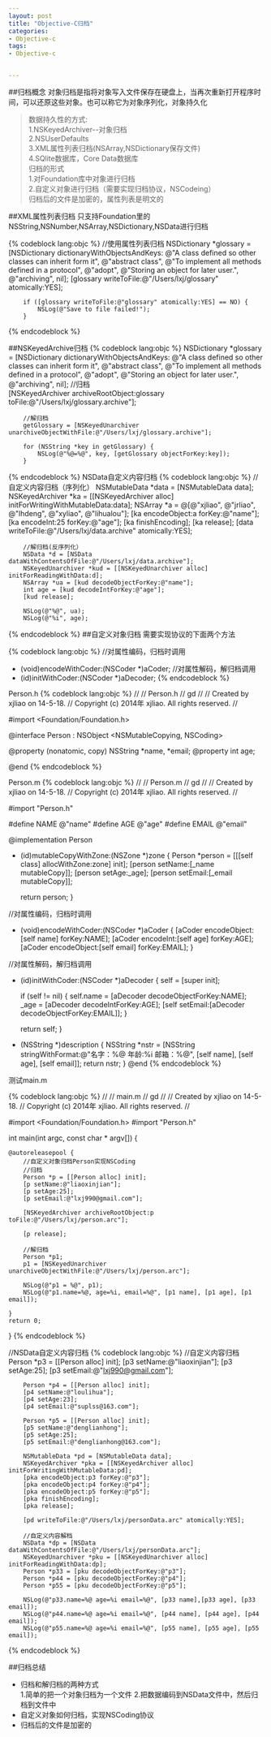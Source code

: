 ```yaml
---
layout: post
title: "Objective-C归档"
categories:
- Objective-c
tags:
- Objective-c


---
```


##归档概念
对象归档是指将对象写入文件保存在硬盘上，当再次重新打开程序时间，可以还原这些对象。也可以称它为对象序列化，对象持久化
>数据持久性的方式:  
1.NSKeyedArchiver--对象归档  
2.NSUserDefaults  
3.XML属性列表归档(NSArray,NSDictionary保存文件)  
4.SQlite数据库，Core Data数据库  
归档的形式  
1.对Foundation库中对象进行归档  
2.自定义对象进行归档（需要实现归档协议，NSCodeing）  
归档后的文件是加密的，属性列表是明文的

##XML属性列表归档
只支持Foundation里的NSString,NSNumber,NSArray,NSDictionary,NSData进行归档


{% codeblock lang:objc %}
        //使用属性列表归档
        NSDictionary *glossary = [NSDictionary dictionaryWithObjectsAndKeys:
                                      @"A class defined so other classes can inherit form it",
                                      @"abstract class",
                                      @"To implement all methods defined in a protocol",
                                      @"adopt",
                                      @"Storing an object for later user.",
                                      @"archiving", nil];
        [glossary writeToFile:@"/Users/lxj/glossary" atomically:YES];
        
        if ([glossary writeToFile:@"glossary" atomically:YES] == NO) {
            NSLog(@"Save to file failed!");
        }
{% endcodeblock %}

##NSKeyedArchive归档
{% codeblock lang:objc %}
        NSDictionary *glossary = [NSDictionary dictionaryWithObjectsAndKeys:
                                      @"A class defined so other classes can inherit form it",
                                      @"abstract class",
                                      @"To implement all methods defined in a protocol",
                                      @"adopt",
                                      @"Storing an object for later user.",
                                      @"archiving", nil];
        //归档                             
        [NSKeyedArchiver archiveRootObject:glossary toFile:@"/Users/lxj/glossary.archive"];
        
        //解归档
        getGlossary = [NSKeyedUnarchiver unarchiveObjectWithFile:@"/Users/lxj/glossary.archive"];
        
        for (NSString *key in getGlossary) {
            NSLog(@"%@=%@", key, [getGlossary objectForKey:key]);
        }
{% endcodeblock %}
NSData自定义内容归档
{% codeblock lang:objc %}
        //自定义内容归档（序列化）
        NSMutableData *data = [NSMutableData data];
        NSKeyedArchiver *ka = [[NSKeyedArchiver alloc] initForWritingWithMutableData:data];
        NSArray *a = @[@"xjliao", @"jrliao", @"lhdeng", @"xyliao", @"lihualou"];
        [ka encodeObject:a forKey:@"name"];
        [ka encodeInt:25 forKey:@"age"];
        [ka finishEncoding];
        [ka release];
        [data writeToFile:@"/Users/lxj/data.archive" atomically:YES];
        
        //解归档(反序列化）
        NSData *d = [NSData  dataWithContentsOfFile:@"/Users/lxj/data.archive"];
        NSKeyedUnarchiver *kud = [[NSKeyedUnarchiver alloc] initForReadingWithData:d];
        NSArray *ua = [kud decodeObjectForKey:@"name"];
        int age = [kud decodeIntForKey:@"age"];
        [kud release];
        
        NSLog(@"%@", ua);
        NSLog(@"%i", age);
{% endcodeblock %}
##自定义对象归档
需要实现<NSCoding>协议的下面两个方法  

{% codeblock lang:objc %}
//对属性编码，归档时调用
- (void)encodeWithCoder:(NSCoder *)aCoder;
//对属性解码，解归档调用
- (id)initWithCoder:(NSCoder *)aDecoder;
{% endcodeblock %}

Person.h
{% codeblock lang:objc %}
//
//  Person.h
//  gd
//
//  Created by xjliao on 14-5-18.
//  Copyright (c) 2014年 xjliao. All rights reserved.
//

#import <Foundation/Foundation.h>

@interface Person : NSObject <NSMutableCopying, NSCoding>

@property (nonatomic, copy) NSString *name, *email;
@property int age;


@end
{% endcodeblock %}

Person.m
{% codeblock lang:objc %}
//
//  Person.m
//  gd
//
//  Created by xjliao on 14-5-18.
//  Copyright (c) 2014年 xjliao. All rights reserved.
//

#import "Person.h"

#define NAME @"name"
#define AGE @"age"
#define EMAIL @"email"

@implementation Person

- (id)mutableCopyWithZone:(NSZone *)zone
{
    Person *person = [[[self class] allocWithZone:zone] init];
    [person setName:[_name mutableCopy]];
    [person setAge:_age];
    [person setEmail:[_email mutableCopy]];
    
    return person;
}


//对属性编码，归档时调用
- (void)encodeWithCoder:(NSCoder *)aCoder
{
    [aCoder encodeObject:[self name] forKey:NAME];
    [aCoder encodeInt:[self age] forKey:AGE];
    [aCoder encodeObject:[self email] forKey:EMAIL];
}

//对属性解码，解归档调用
- (id)initWithCoder:(NSCoder *)aDecoder
{
    self = [super init];
    
    if (self != nil) {
        self.name = [aDecoder decodeObjectForKey:NAME];
        _age = [aDecoder decodeIntForKey:AGE];
        [self setEmail:[aDecoder decodeObjectForKey:EMAIL]];
    }
    
    return self;
}

- (NSString *)description
{
    NSString *nstr = [NSString stringWithFormat:@"名字：%@ 年龄:%i 邮箱：%@",
                      [self name], [self age], [self email]];
    return nstr;
}
@end
{% endcodeblock %}

测试main.m

{% codeblock lang:objc %}
//
//  main.m
//  gd
//
//  Created by xjliao on 14-5-18.
//  Copyright (c) 2014年 xjliao. All rights reserved.
//

#import <Foundation/Foundation.h>
#import "Person.h"

int main(int argc, const char * argv[])
{

    @autoreleasepool {        
        //自定义对象归档Person实现NSCoding
        //归档
        Person *p = [[Person alloc] init];
        [p setName:@"liaoxinjian"];
        [p setAge:25];
        [p setEmail:@"lxj990@gmail.com"];
        
        [NSKeyedArchiver archiveRootObject:p toFile:@"/Users/lxj/person.arc"];
        
        [p release];
        
        //解归档
        Person *p1;
        p1 = [NSKeyedUnarchiver unarchiveObjectWithFile:@"/Users/lxj/person.arc"];
        
        NSLog(@"p1 = %@", p1);
        NSLog(@"p1.name=%@, age=%i, email=%@", [p1 name], [p1 age], [p1 email]);
        
    }
    return 0;
}
{% endcodeblock %}

//NSData自定义内容归档
{% codeblock lang:objc %}
        //自定义内容归档
        Person *p3 = [[Person alloc] init];
        [p3 setName:@"liaoxinjian"];
        [p3 setAge:25];
        [p3 setEmail:@"lxj990@gmail.com"];

        Person *p4 = [[Person alloc] init];
        [p4 setName:@"loulihua"];
        [p4 setAge:23];
        [p4 setEmail:@"suplss@163.com"];

        Person *p5 = [[Person alloc] init];
        [p5 setName:@"denglianhong"];
        [p5 setAge:25];
        [p5 setEmail:@"denglianhong@163.com"];
        
        NSMutableData *pd = [NSMutableData data];
        NSKeyedArchiver *pka = [[NSKeyedArchiver alloc] initForWritingWithMutableData:pd];
        [pka encodeObject:p3 forKey:@"p3"];
        [pka encodeObject:p4 forKey:@"p4"];
        [pka encodeObject:p5 forKey:@"p5"];
        [pka finishEncoding];
        [pka release];
        
        [pd writeToFile:@"/Users/lxj/personData.arc" atomically:YES];
        
        //自定义内容解档
        NSData *dp = [NSData dataWithContentsOfFile:@"/Users/lxj/personData.arc"];
        NSKeyedUnarchiver *pku = [[NSKeyedUnarchiver alloc] initForReadingWithData:dp];
        Person *p33 = [pku decodeObjectForKey:@"p3"];
        Person *p44 = [pku decodeObjectForKey:@"p4"];
        Person *p55 = [pku decodeObjectForKey:@"p5"];
        
        NSLog(@"p33.name=%@ age=%i email=%@", [p33 name],[p33 age], [p33 email]);
        NSLog(@"p44.name=%@ age=%i email=%@", [p44 name], [p44 age], [p44 email]);
        NSLog(@"p55.name=%@ age=%i email=%@", [p55 name], [p55 age], [p55 email]);
{% endcodeblock %}

##归档总结
- 归档和解归档的两种方式  
1.简单的把一个对象归档为一个文件
2.把数据编码到NSData文件中，然后归档到文件中
- 自定义对象如何归档，实现NSCoding协议
- 归档后的文件是加密的